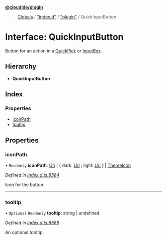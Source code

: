 **[@cloudide/plugin](../README.md)**

> [Globals](../README.md) / ["index.d"](../modules/_index_d_.md) / ["plugin"](../modules/_index_d_._plugin_.md) / QuickInputButton

# Interface: QuickInputButton

Button for an action in a [QuickPick](#QuickPick) or [InputBox](#InputBox).

## Hierarchy

* **QuickInputButton**

## Index

### Properties

* [iconPath](_index_d_._plugin_.quickinputbutton.md#iconpath)
* [tooltip](_index_d_._plugin_.quickinputbutton.md#tooltip)

## Properties

### iconPath

• `Readonly` **iconPath**: [Uri](../classes/_index_d_._plugin_.uri.md) \| { dark: [Uri](../classes/_index_d_._plugin_.uri.md) ; light: [Uri](../classes/_index_d_._plugin_.uri.md)  } \| [ThemeIcon](../classes/_index_d_._plugin_.themeicon.md)

*Defined in [index.d.ts:8584](https://github.com/huaweicloud/cloudide-plugin-api/blob/1ab5ef8/index.d.ts#L8584)*

Icon for the button.

___

### tooltip

• `Optional` `Readonly` **tooltip**: string \| undefined

*Defined in [index.d.ts:8589](https://github.com/huaweicloud/cloudide-plugin-api/blob/1ab5ef8/index.d.ts#L8589)*

An optional tooltip.
